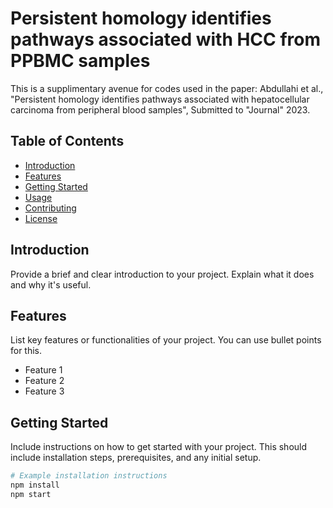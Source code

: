 # Persistent homology identifies pathways associated with HCC from PPBMC samples

This is a supplimentary avenue for codes used in the paper:
Abdullahi et al., "Persistent homology identifies pathways associated with hepatocellular carcinoma from peripheral blood samples", Submitted to "Journal" 2023.

## Table of Contents

- [Introduction](#introduction)
- [Features](#features)
- [Getting Started](#getting-started)
- [Usage](#usage)
- [Contributing](#contributing)
- [License](#license)

## Introduction

Provide a brief and clear introduction to your project. Explain what it does and why it's useful.

## Features

List key features or functionalities of your project. You can use bullet points for this.

- Feature 1
- Feature 2
- Feature 3

## Getting Started

Include instructions on how to get started with your project. This should include installation steps, prerequisites, and any initial setup.

```bash
# Example installation instructions
npm install
npm start
